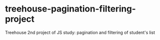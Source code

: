 # treehouse-pagination-filtering-project
Treehouse 2nd project of JS study: pagination and filtering of student's list
